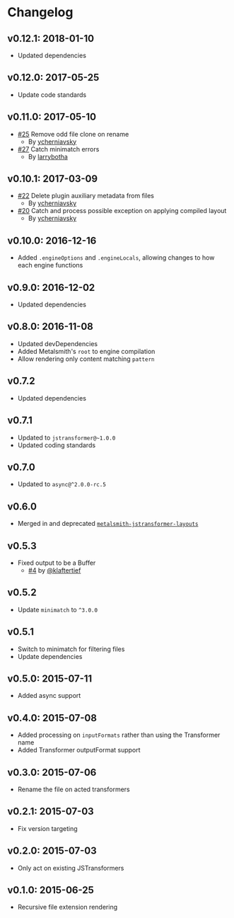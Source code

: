 # Changelog

## v0.12.1: 2018-01-10

- Updated dependencies

## v0.12.0: 2017-05-25

- Update code standards

## v0.11.0: 2017-05-10

- [#25](https://github.com/RobLoach/metalsmith-jstransformer/pull/25) Remove odd file clone on rename
  - By [ycherniavsky](https://github.com/ycherniavsky)
- [#27](https://github.com/RobLoach/metalsmith-jstransformer/pull/27) Catch minimatch errors
  - By [larrybotha](https://github.com/larrybotha)

## v0.10.1: 2017-03-09

- [#22](https://github.com/RobLoach/metalsmith-jstransformer/pull/22) Delete plugin auxiliary metadata from files
  - By [ycherniavsky](https://github.com/ycherniavsky)
- [#20](https://github.com/RobLoach/metalsmith-jstransformer/pull/20) Catch and process possible exception on applying compiled layout
  - By [ycherniavsky](https://github.com/ycherniavsky)

## v0.10.0: 2016-12-16

- Added `.engineOptions` and `.engineLocals`, allowing changes to how each engine functions

## v0.9.0: 2016-12-02

- Updated dependencies

## v0.8.0: 2016-11-08

- Updated devDependencies
- Added Metalsmith's `root` to engine compilation
- Allow rendering only content matching `pattern`

## v0.7.2

- Updated dependencies

## v0.7.1

- Updated to `jstransformer@~1.0.0`
- Updated coding standards

## v0.7.0

- Updated to `async@^2.0.0-rc.5`

## v0.6.0

- Merged in and deprecated [`metalsmith-jstransformer-layouts`](https://github.com/RobLoach/metalsmith-jstransformer-layouts)

## v0.5.3

- Fixed output to be a Buffer
  - [#4](https://github.com/RobLoach/metalsmith-jstransformer/pull/4) by [@klaftertief](https://github.com/klaftertief)

## v0.5.2

- Update `minimatch` to `^3.0.0`

## v0.5.1

- Switch to minimatch for filtering files
- Update dependencies

## v0.5.0: 2015-07-11

- Added async support

## v0.4.0: 2015-07-08

- Added processing on `inputFormats` rather than using the Transformer name
- Added Transformer outputFormat support

## v0.3.0: 2015-07-06

- Rename the file on acted transformers

## v0.2.1: 2015-07-03

- Fix version targeting

## v0.2.0: 2015-07-03

- Only act on existing JSTransformers

## v0.1.0: 2015-06-25

- Recursive file extension rendering
